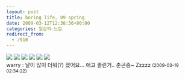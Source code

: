 ```yaml
---
layout: post
title: boring life, 09 spring
date: 2009-03-12T12:38:56+00:00
categories: 일상의-느낌
redirect_from:
  - /910
---
```


<img src="http://farm4.static.flickr.com/3617/3349120012_657f8e026d.jpg?v=0">

<img src="http://farm4.static.flickr.com/3640/3348277459_c6990937fc.jpg?v=0">

<img src="http://farm4.static.flickr.com/3503/3274127360_c73df40686.jpg?v=0">

<img src="http://farm4.static.flickr.com/3592/3349163508_08b5d63e71.jpg?v=0">

<img src="http://farm4.static.flickr.com/3644/3349168678_feb5290c2b.jpg?v=0">

<img src="http://farm4.static.flickr.com/3617/3349120012_657f8e026d.jpg?v=0">
<div id=comments>
<div class=comment>
<!--- cmt:1188 --->
<!--- mail: --->
<!--- parent:0 --->
warry : 
날이 많이 더워(?) 졌어요... 애고 졸린거.. 춘곤증~ Zzzzz
 <small>(2009-03-19 02:34:22)</small>
</div>
</div>

